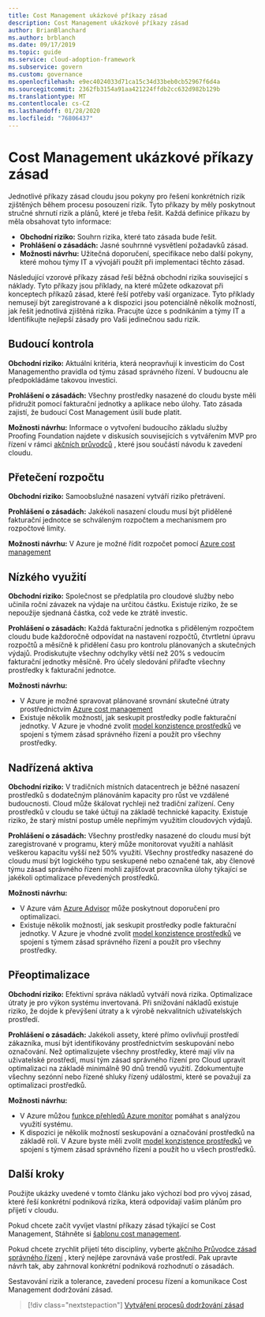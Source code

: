 ```yaml
---
title: Cost Management ukázkové příkazy zásad
description: Cost Management ukázkové příkazy zásad
author: BrianBlanchard
ms.author: brblanch
ms.date: 09/17/2019
ms.topic: guide
ms.service: cloud-adoption-framework
ms.subservice: govern
ms.custom: governance
ms.openlocfilehash: e9ec4024033d71ca15c34d33beb0cb52967f6d4a
ms.sourcegitcommit: 2362fb3154a91aa421224ffdb2cc632d982b129b
ms.translationtype: MT
ms.contentlocale: cs-CZ
ms.lasthandoff: 01/28/2020
ms.locfileid: "76806437"
---
```

# <a name="cost-management-sample-policy-statements"></a>Cost Management ukázkové příkazy zásad

Jednotlivé příkazy zásad cloudu jsou pokyny pro řešení konkrétních rizik zjištěných během procesu posouzení rizik. Tyto příkazy by měly poskytnout stručné shrnutí rizik a plánů, které je třeba řešit. Každá definice příkazu by měla obsahovat tyto informace:

- **Obchodní riziko:** Souhrn rizika, které tato zásada bude řešit.
- **Prohlášení o zásadách:** Jasné souhrnné vysvětlení požadavků zásad.
- **Možnosti návrhu:** Užitečná doporučení, specifikace nebo další pokyny, které mohou týmy IT a vývojáři použít při implementaci těchto zásad.

Následující vzorové příkazy zásad řeší běžná obchodní rizika související s náklady. Tyto příkazy jsou příklady, na které můžete odkazovat při konceptech příkazů zásad, které řeší potřeby vaší organizace. Tyto příklady nemusejí být zaregistrované a k dispozici jsou potenciálně několik možností, jak řešit jednotlivá zjištěná rizika. Pracujte úzce s podnikáním a týmy IT a Identifikujte nejlepší zásady pro Vaši jedinečnou sadu rizik.

## <a name="future-proofing"></a>Budoucí kontrola

**Obchodní riziko:** Aktuální kritéria, která neopravňují k investicím do Cost Managementho pravidla od týmu zásad správného řízení. V budoucnu ale předpokládáme takovou investici.

**Prohlášení o zásadách:** Všechny prostředky nasazené do cloudu byste měli přidružit pomocí fakturační jednotky a aplikace nebo úlohy. Tato zásada zajistí, že budoucí Cost Management úsilí bude platit.

**Možnosti návrhu:** Informace o vytvoření budoucího základu služby Proofing Foundation najdete v diskusích souvisejících s vytvářením MVP pro řízení v rámci [akčních průvodců](../guides/index.md) , které jsou součástí návodu k zavedení cloudu.

## <a name="budget-overruns"></a>Přetečení rozpočtu

**Obchodní riziko:** Samoobslužné nasazení vytváří riziko přetrávení.

**Prohlášení o zásadách:** Jakékoli nasazení cloudu musí být přidělené fakturační jednotce se schváleným rozpočtem a mechanismem pro rozpočtové limity.

**Možnosti návrhu:** V Azure je možné řídit rozpočet pomocí [Azure cost management](https://docs.microsoft.com/azure/cost-management/manage-budgets)

## <a name="underutilization"></a>Nízkého využití

**Obchodní riziko:** Společnost se předplatila pro cloudové služby nebo učinila roční závazek na výdaje na určitou částku. Existuje riziko, že se nepoužije sjednaná částka, což vede ke ztrátě investic.

**Prohlášení o zásadách:** Každá fakturační jednotka s přiděleným rozpočtem cloudu bude každoročně odpovídat na nastavení rozpočtů, čtvrtletní úpravu rozpočtů a měsíčně k přidělení času pro kontrolu plánovaných a skutečných výdajů. Prodiskutujte všechny odchylky větší než 20% s vedoucím fakturační jednotky měsíčně. Pro účely sledování přiřaďte všechny prostředky k fakturační jednotce.

**Možnosti návrhu:**

- V Azure je možné spravovat plánované srovnání skutečné útraty prostřednictvím [Azure cost management](https://docs.microsoft.com/azure/cost-management/quick-acm-cost-analysis)
- Existuje několik možností, jak seskupit prostředky podle fakturační jednotky. V Azure je vhodné zvolit [model konzistence prostředků](../../decision-guides/resource-consistency/index.md) ve spojení s týmem zásad správného řízení a použít pro všechny prostředky.

## <a name="overprovisioned-assets"></a>Nadřízená aktiva

**Obchodní riziko:** V tradičních místních datacentrech je běžné nasazení prostředků s dodatečným plánováním kapacity pro růst ve vzdálené budoucnosti. Cloud může škálovat rychleji než tradiční zařízení. Ceny prostředků v cloudu se také účtují na základě technické kapacity. Existuje riziko, že starý místní postup uměle nepřímým využitím cloudových výdajů.

**Prohlášení o zásadách:** Všechny prostředky nasazené do cloudu musí být zaregistrované v programu, který může monitorovat využití a nahlásit veškerou kapacitu vyšší než 50% využití. Všechny prostředky nasazené do cloudu musí být logického typu seskupené nebo označené tak, aby členové týmu zásad správného řízení mohli zajišťovat pracovníka úlohy týkající se jakékoli optimalizace převedených prostředků.

**Možnosti návrhu:**

- V Azure vám [Azure Advisor](https://docs.microsoft.com/azure/advisor/advisor-cost-recommendations) může poskytnout doporučení pro optimalizaci.
- Existuje několik možností, jak seskupit prostředky podle fakturační jednotky. V Azure je vhodné zvolit [model konzistence prostředků](../../decision-guides/resource-consistency/index.md) ve spojení s týmem zásad správného řízení a použít pro všechny prostředky.

## <a name="overoptimization"></a>Přeoptimalizace

**Obchodní riziko:** Efektivní správa nákladů vytváří nová rizika. Optimalizace útraty je pro výkon systému invertovaná. Při snižování nákladů existuje riziko, že dojde k převýšení útraty a k výrobě nekvalitních uživatelských prostředí.

**Prohlášení o zásadách:** Jakékoli assety, které přímo ovlivňují prostředí zákazníka, musí být identifikovány prostřednictvím seskupování nebo označování. Než optimalizujete všechny prostředky, které mají vliv na uživatelské prostředí, musí tým zásad správného řízení pro Cloud upravit optimalizaci na základě minimálně 90 dnů trendů využití. Zdokumentujte všechny sezónní nebo řízené shluky řízený událostmi, které se považují za optimalizaci prostředků.

**Možnosti návrhu:**

- V Azure můžou [funkce přehledů Azure monitor](https://docs.microsoft.com/azure/azure-monitor/insights/vminsights-performance) pomáhat s analýzou využití systému.
- K dispozici je několik možností seskupování a označování prostředků na základě rolí. V Azure byste měli zvolit [model konzistence prostředků](../../decision-guides/resource-consistency/index.md) ve spojení s týmem zásad správného řízení a použít ho u všech prostředků.

## <a name="next-steps"></a>Další kroky

Použijte ukázky uvedené v tomto článku jako výchozí bod pro vývoj zásad, které řeší konkrétní podniková rizika, která odpovídají vašim plánům pro přijetí v cloudu.

Pokud chcete začít vyvíjet vlastní příkazy zásad týkající se Cost Management, Stáhněte si [šablonu cost management](./template.md).

Pokud chcete zrychlit přijetí této disciplíny, vyberte [akčního Průvodce zásad správného řízení](../guides/index.md) , který nejlépe zarovnává vaše prostředí. Pak upravte návrh tak, aby zahrnoval konkrétní podniková rozhodnutí o zásadách.

Sestavování rizik a tolerance, zavedení procesu řízení a komunikace Cost Management dodržování zásad.

> [!div class="nextstepaction"]
> [Vytváření procesů dodržování zásad](./compliance-processes.md)
